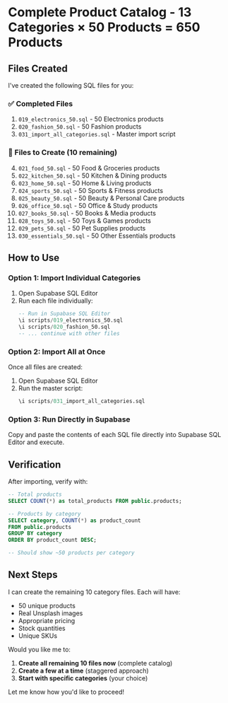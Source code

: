 # Complete Product Catalog - 13 Categories × 50 Products = 650 Products

## Files Created

I've created the following SQL files for you:

### ✅ Completed Files
1. `019_electronics_50.sql` - 50 Electronics products
2. `020_fashion_50.sql` - 50 Fashion products
3. `031_import_all_categories.sql` - Master import script

### 📝 Files to Create (10 remaining)
4. `021_food_50.sql` - 50 Food & Groceries products
5. `022_kitchen_50.sql` - 50 Kitchen & Dining products
6. `023_home_50.sql` - 50 Home & Living products
7. `024_sports_50.sql` - 50 Sports & Fitness products
8. `025_beauty_50.sql` - 50 Beauty & Personal Care products
9. `026_office_50.sql` - 50 Office & Study products
10. `027_books_50.sql` - 50 Books & Media products
11. `028_toys_50.sql` - 50 Toys & Games products
12. `029_pets_50.sql` - 50 Pet Supplies products
13. `030_essentials_50.sql` - 50 Other Essentials products

## How to Use

### Option 1: Import Individual Categories

1. Open Supabase SQL Editor
2. Run each file individually:
   ```sql
   -- Run in Supabase SQL Editor
   \i scripts/019_electronics_50.sql
   \i scripts/020_fashion_50.sql
   -- ... continue with other files
   ```

### Option 2: Import All at Once

Once all files are created:

1. Open Supabase SQL Editor
2. Run the master script:
   ```sql
   \i scripts/031_import_all_categories.sql
   ```

### Option 3: Run Directly in Supabase

Copy and paste the contents of each SQL file directly into Supabase SQL Editor and execute.

## Verification

After importing, verify with:

```sql
-- Total products
SELECT COUNT(*) as total_products FROM public.products;

-- Products by category
SELECT category, COUNT(*) as product_count 
FROM public.products 
GROUP BY category 
ORDER BY product_count DESC;

-- Should show ~50 products per category
```

## Next Steps

I can create the remaining 10 category files. Each will have:
- 50 unique products
- Real Unsplash images
- Appropriate pricing
- Stock quantities
- Unique SKUs

Would you like me to:
1. **Create all remaining 10 files now** (complete catalog)
2. **Create a few at a time** (staggered approach)
3. **Start with specific categories** (your choice)

Let me know how you'd like to proceed!

